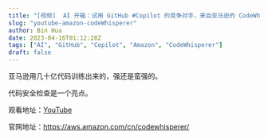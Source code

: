```yaml
---
title: "[视频]  AI 开箱：试用 GitHub #Copilot 的竞争对手，来自亚马逊的 CodeWhisperer "
slug: "youtube-amazon-codeWhisperer"
author: Bin Hua
date: 2023-04-16T01:12:28Z
tags: ["AI", "GitHub", "Copilot", "Amazon", "CodeWhisperer"]
draft: false
---
```


亚马逊用几十亿代码训练出来的，强还是蛮强的。

代码安全检查是一个亮点。

观看地址：[YouTube](https://www.youtube.com/watch?v=34RNSOz7loI)

官网地址：https://aws.amazon.com/cn/codewhisperer/
